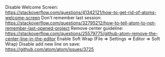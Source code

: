 Disable Welcome Screen: https://stackoverflow.com/questions/41342121/how-to-get-rid-of-atoms-welcome-screen
Don't remember last session: https://stackoverflow.com/questions/32795212/how-to-tell-atom-to-not-remember-last-opened-project
Remove center guideline: https://stackoverflow.com/questions/25579775/github-atom-remove-the-center-line-in-the-editor
Enable Soft Wrap (File => Settings => Editor => Soft Wrap)
Disable add new line on save: https://github.com/atom/atom/issues/3725